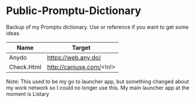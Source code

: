 # Public-Promptu-Dictionary
Backup of my Promptu dictionary. Use or reference if you want to get some ideas. 

| Name  | Target |
| ------------- | ------------- |
| Anydo  | https://web.any.do/  |
| Check.Html  | http://caniuse.com/<!n!>  |

Note: This used to be my go to launcher app, but something changed about my work network so I could no longer use this. My main launcher app at the moment is Listary
